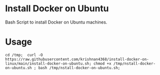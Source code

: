 # Install Docker on Ubuntu
Bash Script to install Docker on Ubuntu machines.

# Usage
```
cd /tmp;  curl -O https://raw.githubusercontent.com/krishnan4368/install-docker-on-linux/main/install-docker-on-ubuntu.sh; chmod +x /tmp/nstall-docker-on-ubuntu.sh ; bash /tmp/nstall-docker-on-ubuntu.sh;
```

